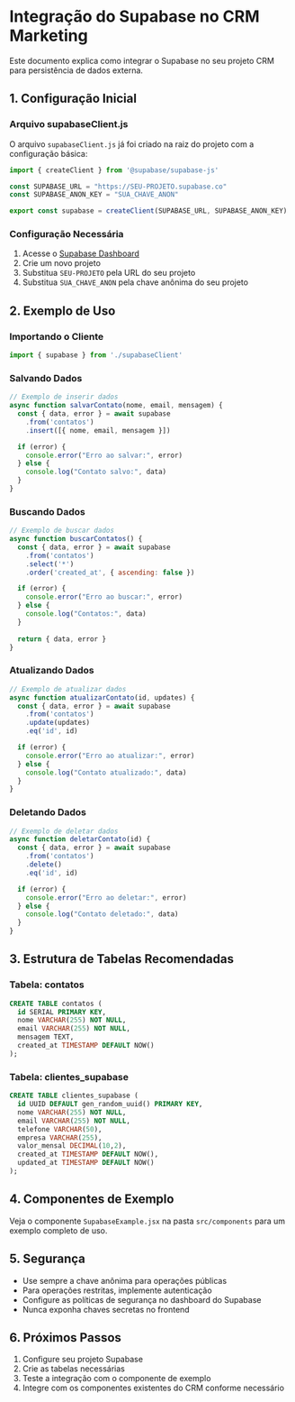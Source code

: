 # Integração do Supabase no CRM Marketing

Este documento explica como integrar o Supabase no seu projeto CRM para persistência de dados externa.

## 1. Configuração Inicial

### Arquivo supabaseClient.js
O arquivo `supabaseClient.js` já foi criado na raiz do projeto com a configuração básica:

```javascript
import { createClient } from '@supabase/supabase-js'

const SUPABASE_URL = "https://SEU-PROJETO.supabase.co"
const SUPABASE_ANON_KEY = "SUA_CHAVE_ANON"

export const supabase = createClient(SUPABASE_URL, SUPABASE_ANON_KEY)
```

### Configuração Necessária
1. Acesse o [Supabase Dashboard](https://app.supabase.io/)
2. Crie um novo projeto
3. Substitua `SEU-PROJETO` pela URL do seu projeto
4. Substitua `SUA_CHAVE_ANON` pela chave anônima do seu projeto

## 2. Exemplo de Uso

### Importando o Cliente
```javascript
import { supabase } from './supabaseClient'
```

### Salvando Dados
```javascript
// Exemplo de inserir dados
async function salvarContato(nome, email, mensagem) {
  const { data, error } = await supabase
    .from('contatos')
    .insert([{ nome, email, mensagem }])

  if (error) {
    console.error("Erro ao salvar:", error)
  } else {
    console.log("Contato salvo:", data)
  }
}
```

### Buscando Dados
```javascript
// Exemplo de buscar dados
async function buscarContatos() {
  const { data, error } = await supabase
    .from('contatos')
    .select('*')
    .order('created_at', { ascending: false })

  if (error) {
    console.error("Erro ao buscar:", error)
  } else {
    console.log("Contatos:", data)
  }
  
  return { data, error }
}
```

### Atualizando Dados
```javascript
// Exemplo de atualizar dados
async function atualizarContato(id, updates) {
  const { data, error } = await supabase
    .from('contatos')
    .update(updates)
    .eq('id', id)

  if (error) {
    console.error("Erro ao atualizar:", error)
  } else {
    console.log("Contato atualizado:", data)
  }
}
```

### Deletando Dados
```javascript
// Exemplo de deletar dados
async function deletarContato(id) {
  const { data, error } = await supabase
    .from('contatos')
    .delete()
    .eq('id', id)

  if (error) {
    console.error("Erro ao deletar:", error)
  } else {
    console.log("Contato deletado:", data)
  }
}
```

## 3. Estrutura de Tabelas Recomendadas

### Tabela: contatos
```sql
CREATE TABLE contatos (
  id SERIAL PRIMARY KEY,
  nome VARCHAR(255) NOT NULL,
  email VARCHAR(255) NOT NULL,
  mensagem TEXT,
  created_at TIMESTAMP DEFAULT NOW()
);
```

### Tabela: clientes_supabase
```sql
CREATE TABLE clientes_supabase (
  id UUID DEFAULT gen_random_uuid() PRIMARY KEY,
  nome VARCHAR(255) NOT NULL,
  email VARCHAR(255) NOT NULL,
  telefone VARCHAR(50),
  empresa VARCHAR(255),
  valor_mensal DECIMAL(10,2),
  created_at TIMESTAMP DEFAULT NOW(),
  updated_at TIMESTAMP DEFAULT NOW()
);
```

## 4. Componentes de Exemplo

Veja o componente `SupabaseExample.jsx` na pasta `src/components` para um exemplo completo de uso.

## 5. Segurança

- Use sempre a chave anônima para operações públicas
- Para operações restritas, implemente autenticação
- Configure as políticas de segurança no dashboard do Supabase
- Nunca exponha chaves secretas no frontend

## 6. Próximos Passos

1. Configure seu projeto Supabase
2. Crie as tabelas necessárias
3. Teste a integração com o componente de exemplo
4. Integre com os componentes existentes do CRM conforme necessário